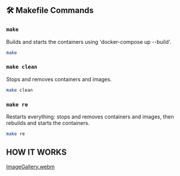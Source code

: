 ## 🛠️ **Makefile Commands**

### `make`  
Builds and starts the containers using 'docker-compose up --build'.  

```bash
make
```

### `make clean`
Stops and removes containers and images.

```bash
make clean
```

### `make re`
Restarts everything: stops and removes containers and images, then rebuilds and starts the containers.

```bash
make re
```

## **HOW IT WORKS**
[ImageGallery.webm](https://github.com/user-attachments/assets/031b6224-250a-4671-91a5-3a4b187b5c6a)
